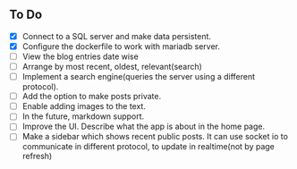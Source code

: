 ## To Do

- [x] Connect to a SQL server and make data persistent.
- [x] Configure the dockerfile to work with mariadb server.
- [ ] View the blog entries date wise
- [ ] Arrange by most recent, oldest, relevant(search)
- [ ] Implement a search engine(queries the server using a different protocol).
- [ ] Add the option to make posts private.
- [ ] Enable adding images to the text.
- [ ] In the future, markdown support.
- [ ] Improve the UI. Describe what the app is about in the home page.
- [ ] Make a sidebar which shows recent public posts. It can use socket io to communicate in different protocol, to update in realtime(not by page refresh)
